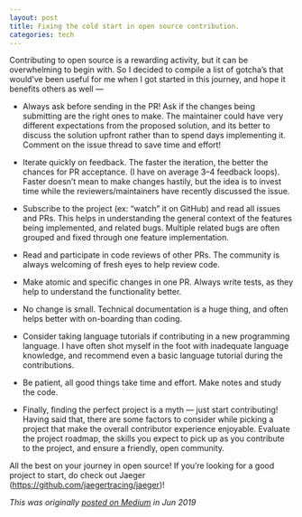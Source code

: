 ```yaml
---
layout: post
title: Fixing the cold start in open source contribution.
categories: tech
---
```


Contributing to open source is a rewarding activity, but it can be overwhelming to begin with. 
So I decided to compile a list of gotcha’s that would’ve been useful for me when I got started in this journey, and hope it benefits others as well —

- Always ask before sending in the PR! Ask if the changes being submitting are the right ones to make. The maintainer could have very different expectations from the proposed solution, and its better to discuss the solution upfront rather than to spend days implementing it.
Comment on the issue thread to save time and effort!

- Iterate quickly on feedback. The faster the iteration, the better the chances for PR acceptance. (I have on average 3–4 feedback loops). Faster doesn’t mean to make changes hastily, but the idea is to invest time while the reviewers/maintainers have recently discussed the issue.

- Subscribe to the project (ex: “watch” it on GitHub) and read all issues and PRs. This helps in understanding the general context of the features being implemented, and related bugs. Multiple related bugs are often grouped and fixed through one feature implementation.

- Read and participate in code reviews of other PRs. The community is always welcoming of fresh eyes to help review code.

- Make atomic and specific changes in one PR. Always write tests, as they help to understand the functionality better.

- No change is small. Technical documentation is a huge thing, and often helps better with on-boarding than coding.

- Consider taking language tutorials if contributing in a new programming language.
I have often shot myself in the foot with inadequate language knowledge, and recommend even a basic language tutorial during the contributions.

- Be patient, all good things take time and effort. Make notes and study the code.

- Finally, finding the perfect project is a myth — just start contributing! Having said that, there are some factors to consider while picking a project that make the overall contributor experience enjoyable.
Evaluate the project roadmap, the skills you expect to pick up as you contribute to the project, and ensure a friendly, open community.

All the best on your journey in open source! If you’re looking for a good project to start, do check out Jaeger (https://github.com/jaegertracing/jaeger)!

_This was originally [posted on Medium](https://medium.com/@annanay25/fixing-the-cold-start-in-open-source-contribution-4f61eb09c201) in Jun 2019_
